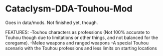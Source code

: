# Cataclysm-DDA-Touhou-Mod
Goes in data/mods. Not finished yet, though.

FEATURES:
-Touhou characters as professions (Not 100% accurate to Touhou though due to limitations or other things, and not balanced for the coregame).
-Melee weapons and ranged weapons
-A special Touhou scenario with the Touhou professions and less limits on starting locations
